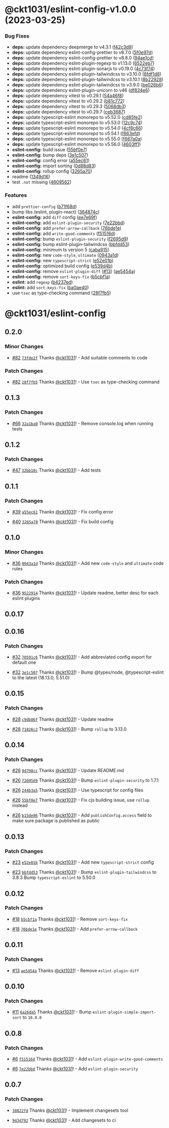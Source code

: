 # @ckt1031/eslint-config-v1.0.0 (2023-03-25)


### Bug Fixes

* **deps:** update dependency deepmerge to v4.3.1 ([f42c3d9](https://github.com/ckt1031/nodejs-config/commit/f42c3d912f495b9eaa14888c82ce618ce2c02c60))
* **deps:** update dependency eslint-config-prettier to v8.7.0 ([5f0e97d](https://github.com/ckt1031/nodejs-config/commit/5f0e97d8ee9e31d22d7483cffbfb2bff744806cf))
* **deps:** update dependency eslint-config-prettier to v8.8.0 ([94ae1cd](https://github.com/ckt1031/nodejs-config/commit/94ae1cdb99dade6266edbc24048dcf1db23ae833))
* **deps:** update dependency eslint-plugin-regexp to v1.13.0 ([6522eb7](https://github.com/ckt1031/nodejs-config/commit/6522eb718cf3e45de9cd98a19f18049c59a59a1a))
* **deps:** update dependency eslint-plugin-sonarjs to v0.19.0 ([4c73f74](https://github.com/ckt1031/nodejs-config/commit/4c73f7485c31b384a5c8982f6ef46f5366c9a401))
* **deps:** update dependency eslint-plugin-tailwindcss to v3.10.0 ([8fdf1d8](https://github.com/ckt1031/nodejs-config/commit/8fdf1d8fad23fa6bced28d8d61bd4b4afb0a125f))
* **deps:** update dependency eslint-plugin-tailwindcss to v3.10.1 ([8b22928](https://github.com/ckt1031/nodejs-config/commit/8b229285ed03c0d40aa0120e46355da1ebfa577d))
* **deps:** update dependency eslint-plugin-tailwindcss to v3.9.0 ([be026b6](https://github.com/ckt1031/nodejs-config/commit/be026b6a7b53c7a50d8ff60d7715a5168bcf31b7))
* **deps:** update dependency eslint-plugin-unicorn to v46 ([df834e6](https://github.com/ckt1031/nodejs-config/commit/df834e6b1b2474b795285bb54617d53149049ae0))
* **deps:** update dependency vitest to v0.29.1 ([54a46f8](https://github.com/ckt1031/nodejs-config/commit/54a46f812674cff44071bb7fd1d429a98de588b6))
* **deps:** update dependency vitest to v0.29.2 ([b81c772](https://github.com/ckt1031/nodejs-config/commit/b81c772dfac59f7e09479782aa2556dd4a377f33))
* **deps:** update dependency vitest to v0.29.3 ([5068db3](https://github.com/ckt1031/nodejs-config/commit/5068db3900de10a8807e4696a1805b4a936e8fc1))
* **deps:** update dependency vitest to v0.29.7 ([ceb3687](https://github.com/ckt1031/nodejs-config/commit/ceb3687cfcc95d4e76472414e12390c0fe59e35f))
* **deps:** update typescript-eslint monorepo to v5.52.0 ([cd85fe2](https://github.com/ckt1031/nodejs-config/commit/cd85fe2a07e65b09dde2bef3e300aa20cffaf422))
* **deps:** update typescript-eslint monorepo to v5.53.0 ([12c9c74](https://github.com/ckt1031/nodejs-config/commit/12c9c74de9c7bbd9f65cb21af65ad8a1331896ea))
* **deps:** update typescript-eslint monorepo to v5.54.0 ([4cf8c66](https://github.com/ckt1031/nodejs-config/commit/4cf8c66464ee77772e2bb37bb358c3aa33315222))
* **deps:** update typescript-eslint monorepo to v5.54.1 ([f863efd](https://github.com/ckt1031/nodejs-config/commit/f863efd36fbaea3bf7686b0fca6bce3bcd5e4f53))
* **deps:** update typescript-eslint monorepo to v5.55.0 ([f667a0a](https://github.com/ckt1031/nodejs-config/commit/f667a0a74667913ab52c196c2f9a3cbf1328ab70))
* **deps:** update typescript-eslint monorepo to v5.56.0 ([4603ff1](https://github.com/ckt1031/nodejs-config/commit/4603ff1f719207318b37b6566efa3c8dc38242a5))
* **eslint-config:** build issue ([55bf0e7](https://github.com/ckt1031/nodejs-config/commit/55bf0e74c7418d39566f9d67908cfbd323266d2c))
* **eslint-config:** bump deps ([3e1c507](https://github.com/ckt1031/nodejs-config/commit/3e1c507e793cc56a3a881a15927fa6f0625e4208))
* **eslint-config:** config error ([a55ec61](https://github.com/ckt1031/nodejs-config/commit/a55ec616f5d7bb8b0591cd61cc1ef6af298de1af))
* **eslint-config:** import sorting ([0d88d83](https://github.com/ckt1031/nodejs-config/commit/0d88d83b97709f3c6d59c68c6f91e86af2799e43))
* **eslint-config:** rollup config ([3265a70](https://github.com/ckt1031/nodejs-config/commit/3265a70e9a47b58fb26c33630abc2268956f8aea))
* readme ([1349d16](https://github.com/ckt1031/nodejs-config/commit/1349d16dffb9d66dd6bda3f79d31b957c1db5c32))
* test `.not` missing ([4609562](https://github.com/ckt1031/nodejs-config/commit/46095625732b83cf713fe738e18e0adac95209c6))


### Features

* add `prettier-config` ([b71f68d](https://github.com/ckt1031/nodejs-config/commit/b71f68d37418d19423b0fe78cdb5be30e552f766))
* bump libs (eslint, plugin-react) ([364874c](https://github.com/ckt1031/nodejs-config/commit/364874c334c007c9916b7562f7e1107366bbbe5d))
* **eslint-config:** add `diff` config ([ee7e69f](https://github.com/ckt1031/nodejs-config/commit/ee7e69fbc2d9b4c1a67798f87dc064f263d7d7b3))
* **eslint-config:** add `eslint-plugin-security` ([7e22bbd](https://github.com/ckt1031/nodejs-config/commit/7e22bbd0a31b9e50a16c24cac4d132ed1b66dfa3))
* **eslint-config:** add `prefer-arrow-callback` ([76bde1e](https://github.com/ckt1031/nodejs-config/commit/76bde1e25940760784be75dde6baaa840bd691c1))
* **eslint-config:** add `write-good-comments` ([f51516d](https://github.com/ckt1031/nodejs-config/commit/f51516d94dd69801f9577e78ef2ec59dc1a515e8))
* **eslint-config:** bump `eslint-plugin-security` ([f2695d9](https://github.com/ckt1031/nodejs-config/commit/f2695d9f1e804c679a6cfc8c20140f5164d23bcb))
* **eslint-config:** bump eslint-plugin-tailwindcss ([bbfdd53](https://github.com/ckt1031/nodejs-config/commit/bbfdd53437013dd6574fd8979ba8ffe4c6d9c912))
* **eslint-config:** minimum ts version 5 ([caba915](https://github.com/ckt1031/nodejs-config/commit/caba9150c7f50d9ee09eee52050653dc9a71e1b7))
* **eslint-config:** new `code-style`, `ultimate` ([0943a1d](https://github.com/ckt1031/nodejs-config/commit/0943a1dfc3e9a920818e8791bb753d43389789b7))
* **eslint-config:** new `typescript-strict` ([e52e01b](https://github.com/ckt1031/nodejs-config/commit/e52e01b77b351fc4876e6c1604de03e0cf750458))
* **eslint-config:** optimized build config ([e539d4b](https://github.com/ckt1031/nodejs-config/commit/e539d4bfb2f8aa323cb5698bb9cad67eee7cae48))
* **eslint-config:** remove `eslint-plugin-diff` ([#13](https://github.com/ckt1031/nodejs-config/issues/13)) ([ae5454a](https://github.com/ckt1031/nodejs-config/commit/ae5454aca1a9776343e58ac63fd40493c069c059))
* **eslint-config:** remove `sort-keys-fix` ([b5cbf1a](https://github.com/ckt1031/nodejs-config/commit/b5cbf1aaa19a1f6189257ad4a9f17a2ea0d415f4))
* **eslint:** add `regexp` ([b4237ed](https://github.com/ckt1031/nodejs-config/commit/b4237ede52832aebe7ed4d2308e3acd4365a9baf))
* **eslint:** add `sort-keys-fix` ([ba0ae40](https://github.com/ckt1031/nodejs-config/commit/ba0ae40bd018f2d04bda705bf92704452c74903d))
* use `tsec` as type-checking command ([28f7fb5](https://github.com/ckt1031/nodejs-config/commit/28f7fb5ef8c53c9673517317514d9072c3677c99))

# @ckt1031/eslint-config

## 0.2.0

### Minor Changes

- [#82](https://github.com/ckt1031/nodejs-config/pull/82) [`73fde2f`](https://github.com/ckt1031/nodejs-config/commit/73fde2f8a693f03f24d34a42220d12ec1a2b6c98) Thanks [@ckt1031](https://github.com/ckt1031)! - Add suitable comments to code

### Patch Changes

- [#82](https://github.com/ckt1031/nodejs-config/pull/82) [`28f7fb5`](https://github.com/ckt1031/nodejs-config/commit/28f7fb5ef8c53c9673517317514d9072c3677c99) Thanks [@ckt1031](https://github.com/ckt1031)! - Use `tsec` as type-checking command

## 0.1.3

### Patch Changes

- [#66](https://github.com/ckt1031/nodejs-config/pull/66) [`32a1ba0`](https://github.com/ckt1031/nodejs-config/commit/32a1ba0b2c491890f2c492273e8892b774dfbfc8) Thanks [@ckt1031](https://github.com/ckt1031)! - Remove console.log when running tests

## 0.1.2

### Patch Changes

- [#47](https://github.com/ckt1031/nodejs-config/pull/47) [`32bb10c`](https://github.com/ckt1031/nodejs-config/commit/32bb10cd3e7249b00024e4c1b07fbf6b4ec5cf76) Thanks [@ckt1031](https://github.com/ckt1031)! - Add tests

## 0.1.1

### Patch Changes

- [#39](https://github.com/ckt1031/nodejs-config/pull/39) [`a55ec61`](https://github.com/ckt1031/nodejs-config/commit/a55ec616f5d7bb8b0591cd61cc1ef6af298de1af) Thanks [@ckt1031](https://github.com/ckt1031)! - Fix config error

- [#40](https://github.com/ckt1031/nodejs-config/pull/40) [`3265a70`](https://github.com/ckt1031/nodejs-config/commit/3265a70e9a47b58fb26c33630abc2268956f8aea) Thanks [@ckt1031](https://github.com/ckt1031)! - Fix build config

## 0.1.0

### Minor Changes

- [#36](https://github.com/ckt1031/nodejs-config/pull/36) [`0943a1d`](https://github.com/ckt1031/nodejs-config/commit/0943a1dfc3e9a920818e8791bb753d43389789b7) Thanks [@ckt1031](https://github.com/ckt1031)! - Add new `code-style` and `ultimate` code rules

### Patch Changes

- [#36](https://github.com/ckt1031/nodejs-config/pull/36) [`9522914`](https://github.com/ckt1031/nodejs-config/commit/9522914bbce317bd28578a73ae08555f2aae5b17) Thanks [@ckt1031](https://github.com/ckt1031)! - Update readme, better desc for each eslint plugins

## 0.0.17

## 0.0.16

### Patch Changes

- [#32](https://github.com/ckt1031/nodejs-config/pull/32) [`70591c6`](https://github.com/ckt1031/nodejs-config/commit/70591c6a01009cb7fb2d9cf165e51954bb06b9c5) Thanks [@ckt1031](https://github.com/ckt1031)! - Add abbreviated config export for default one

- [#32](https://github.com/ckt1031/nodejs-config/pull/32) [`3e1c507`](https://github.com/ckt1031/nodejs-config/commit/3e1c507e793cc56a3a881a15927fa6f0625e4208) Thanks [@ckt1031](https://github.com/ckt1031)! - Bump @types/node, @typescript-eslint to the latest (18.13.0, 5.51.0)

## 0.0.15

### Patch Changes

- [#28](https://github.com/ckt1031/nodejs-config/pull/28) [`c9db86f`](https://github.com/ckt1031/nodejs-config/commit/c9db86f9b9e4ce3bec8f215a740afd8dbc5915db) Thanks [@ckt1031](https://github.com/ckt1031)! - Update readme

- [#28](https://github.com/ckt1031/nodejs-config/pull/28) [`71826c2`](https://github.com/ckt1031/nodejs-config/commit/71826c225af97a0a0e6415402e1ef844c51edf1c) Thanks [@ckt1031](https://github.com/ckt1031)! - Bump `rollup` to 3.13.0

## 0.0.14

### Patch Changes

- [#26](https://github.com/ckt1031/nodejs-config/pull/26) [`9d798cc`](https://github.com/ckt1031/nodejs-config/commit/9d798ccb2633ebd8aae50e051677e86afb23f714) Thanks [@ckt1031](https://github.com/ckt1031)! - Update README.md

- [#26](https://github.com/ckt1031/nodejs-config/pull/26) [`f2695d9`](https://github.com/ckt1031/nodejs-config/commit/f2695d9f1e804c679a6cfc8c20140f5164d23bcb) Thanks [@ckt1031](https://github.com/ckt1031)! - Bump `eslint-plugin-security` to 1.7.1

- [#26](https://github.com/ckt1031/nodejs-config/pull/26) [`244b3a5`](https://github.com/ckt1031/nodejs-config/commit/244b3a5a9c9de872083e9550bd83da7febabad45) Thanks [@ckt1031](https://github.com/ckt1031)! - Use typescript for config files

- [#26](https://github.com/ckt1031/nodejs-config/pull/26) [`55bf0e7`](https://github.com/ckt1031/nodejs-config/commit/55bf0e74c7418d39566f9d67908cfbd323266d2c) Thanks [@ckt1031](https://github.com/ckt1031)! - Fix cjs building issue, use `rollup` instead

- [#26](https://github.com/ckt1031/nodejs-config/pull/26) [`b15de96`](https://github.com/ckt1031/nodejs-config/commit/b15de96ca6f844ebecab78a3442ea16837ca8720) Thanks [@ckt1031](https://github.com/ckt1031)! - Add `publishConfig.access` field to make sure package is published as public

## 0.0.13

### Patch Changes

- [#23](https://github.com/ckt1031/nodejs-config/pull/23) [`e52e01b`](https://github.com/ckt1031/nodejs-config/commit/e52e01b77b351fc4876e6c1604de03e0cf750458) Thanks [@ckt1031](https://github.com/ckt1031)! - Add new `typescript-strict` config

- [#23](https://github.com/ckt1031/nodejs-config/pull/23) [`bbfdd53`](https://github.com/ckt1031/nodejs-config/commit/bbfdd53437013dd6574fd8979ba8ffe4c6d9c912) Thanks [@ckt1031](https://github.com/ckt1031)! - Bump `eslint-plugin-tailwindcss` to 3.8.3
  Bump `typescript-eslint` to 5.50.0

## 0.0.12

### Patch Changes

- [#18](https://github.com/ckt1031/nodejs-config/pull/18) [`b5cbf1a`](https://github.com/ckt1031/nodejs-config/commit/b5cbf1aaa19a1f6189257ad4a9f17a2ea0d415f4) Thanks [@ckt1031](https://github.com/ckt1031)! - Remove `sort-keys-fix`

- [#18](https://github.com/ckt1031/nodejs-config/pull/18) [`76bde1e`](https://github.com/ckt1031/nodejs-config/commit/76bde1e25940760784be75dde6baaa840bd691c1) Thanks [@ckt1031](https://github.com/ckt1031)! - Add `prefer-arrow-callback`

## 0.0.11

### Patch Changes

- [#13](https://github.com/ckt1031/nodejs-config/pull/13) [`ae5454a`](https://github.com/ckt1031/nodejs-config/commit/ae5454aca1a9776343e58ac63fd40493c069c059) Thanks [@ckt1031](https://github.com/ckt1031)! - Remove `eslint-plugin-diff`

## 0.0.10

### Patch Changes

- [#11](https://github.com/ckt1031/nodejs-config/pull/11) [`6a26da5`](https://github.com/ckt1031/nodejs-config/commit/6a26da535e9c5dfcf96c212a8fb3ae5e47ca258e) Thanks [@ckt1031](https://github.com/ckt1031)! - Bump `eslint-plugin-simple-import-sort` to `10.0.0`

## 0.0.8

### Patch Changes

- [#6](https://github.com/ckt1031/nodejs-config/pull/6) [`f51516d`](https://github.com/ckt1031/nodejs-config/commit/f51516d94dd69801f9577e78ef2ec59dc1a515e8) Thanks [@ckt1031](https://github.com/ckt1031)! - Add `eslint-plugin-write-good-comments`

- [#6](https://github.com/ckt1031/nodejs-config/pull/6) [`7e22bbd`](https://github.com/ckt1031/nodejs-config/commit/7e22bbd0a31b9e50a16c24cac4d132ed1b66dfa3) Thanks [@ckt1031](https://github.com/ckt1031)! - Add `eslint-plugin-security`

## 0.0.7

### Patch Changes

- [`38822fd`](https://github.com/ckt1031/nodejs-config/commit/38822fde878f0a1794aa2e509502140d9f9adfa7) Thanks [@ckt1031](https://github.com/ckt1031)! - Implement changesets tool

- [`943d792`](https://github.com/ckt1031/nodejs-config/commit/943d7925ab14a24fbddc2e323c1a4939d59379d4) Thanks [@ckt1031](https://github.com/ckt1031)! - Add changesets to ci

